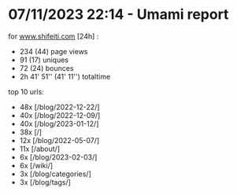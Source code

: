 # 07/11/2023 22:14 - Umami report
for www.shifeiti.com [24h] :

 - 234 (44) page views
 - 91 (17) uniques
 - 72 (24) bounces
 - 2h 41' 51'' (41' 11'') totaltime


top 10 urls:
 - 48x [/blog/2022-12-22/]
 - 40x [/blog/2022-12-09/]
 - 40x [/blog/2023-01-12/]
 - 38x [/]
 - 12x [/blog/2022-05-07/]
 - 11x [/about/]
 - 6x [/blog/2023-02-03/]
 - 6x [/wiki/]
 - 3x [/blog/categories/]
 - 3x [/blog/tags/]


